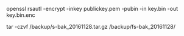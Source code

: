 openssl rsautl -encrypt -inkey publickey.pem -pubin -in key.bin -out key.bin.enc


tar -czvf /backup/s-bak_20161128.tar.gz /backup/fs-bak_20161128/
